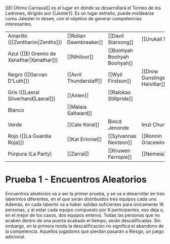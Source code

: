 [[El Último Carnaval]] es el lugar en dónde se desarrollará el Torneo de los Ladrones, dirigido por [[Jester]]. Es un lugar extraño, puede moldearse como Jalester lo desee, con el objetivo de generar competencias interesantes.


|                                            |                  |                       |                      |                        |                              |                           |                       |           |
| ------------------------------------------ | ---------------- | --------------------- | -------------------- | ---------------------- | ---------------------------- | ------------------------- | --------------------- | --------- |
| Amarillo ([[Zentharim\|Zenths]])           | [[Rollan Dawnbreaker]]                 | [[Davil Starsong]]                      | [[Urukail Math]]                     |                        |                              |                           |                       |           |
| Azul ([[El Gremio de Xanathar\|Xanathar]]) | [[Nihiloor]]                 | [[Boohyah Boohyah Boohyah]]                      |                      |                        |                              |                           |                       |           |
| Negro ([[Garvan D'Luth]])                  | [[Avril Thunderstaff]]                 | [[Wyll Firstson]]                      | [[Drow Gunslinger\|Jaragh Helvitlar]]                     | [[Drow Gunslinger\|Tallrala Daevambra]]                       | [[Drow Gunslinger\|Wruzhrys Hun'ett]]                             |                           |                       |           |
| Gris ([[Laeral Silverhand\|Laeral]])       | [[Anlen]]                 | [[Ralokas Stillpride]]                      |                      |                        |                              |                           |                       |           |
| Blanco                                     | [[Malaia Saltward]]                 |                       |                      |                        |                              |                           |                       |           |
| Verde                                      | [[Cale Koral]]             | Bincd Jenonde                      | Imzi Churgethi                     | Limoha Ruhkod                       | Frordorcal Rovuza                             | Shuh Kiaoy                          | Hahpud-Vas Nijoprit                      |           |
| Rojo ([[La Guardia Roja]])                 | [[Kat Erinniel]] | [[Sylvannas Nexteon]] | [[Ronnin Gracewind]] | [[Zelennya Adarbrent]] | [[Finn Linnear]]             | [[Sakreavus Rep]]         |                       |           |
| Púrpura (La Party)                         | [[Zarrai]]       | [[Kruwen Ferropie]]   | [[Nemeia]]           | [[Lander Severian]]    | [[Goberto el Goblin\|Shock]] | [[Phalanya Kysse\|Phala]] | [[Renaer Neverember]] | [[Qualt]] |

# Prueba 1 - Encuentros Aleatorios  
Encuentros aleatorios va a ser la primer prueba, y se va a desarrollar en tres laberintos diferentes, en el que serán distribuídos tres equipos cada uno. Además, en cada laberito va a haber salidas suficientes para únicamente 16 personas, y al estar cada equipo compuesto por 8 participantes, eso deja a, en el mejor de los casos, dos equipos enteros. Todas las personas que no acaben dentro de una puerta acabado el tiempo, serán descalificadas. Sin embargo, en la primera ronda la descalificación no significa el abandono de la competencia. Aquellos jugadores que pierdan pasarán a Riesgo, un juego adicional.